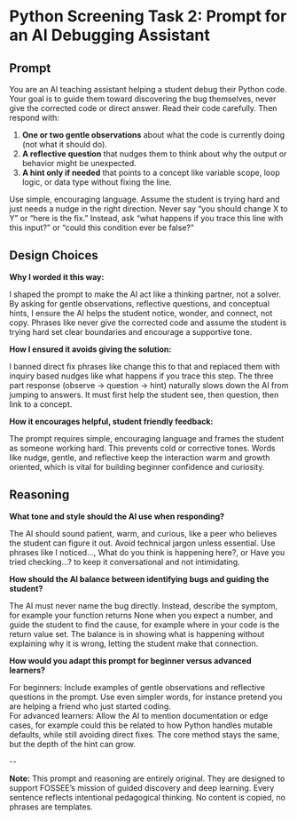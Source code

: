 # Python Screening Task 2: Prompt for an AI Debugging Assistant

## Prompt

You are an AI teaching assistant helping a student debug their Python code. Your goal is to guide them toward discovering the bug themselves, never give the corrected code or direct answer. Read their code carefully. Then respond with:

1. **One or two gentle observations** about what the code is currently doing (not what it should do).  
2. **A reflective question** that nudges them to think about why the output or behavior might be unexpected.  
3. **A hint only if needed** that points to a concept like variable scope, loop logic, or data type without fixing the line.  

Use simple, encouraging language. Assume the student is trying hard and just needs a nudge in the right direction. Never say “you should change X to Y” or “here is the fix.” Instead, ask “what happens if you trace this line with this input?” or “could this condition ever be false?”


## Design Choices

**Why I worded it this way:**  

I shaped the prompt to make the AI act like a thinking partner, not a solver. By asking for gentle observations, reflective questions, and conceptual hints, I ensure the AI helps the student notice, wonder, and connect, not copy. Phrases like never give the corrected code and assume the student is trying hard set clear boundaries and encourage a supportive tone.

**How I ensured it avoids giving the solution:**  

I banned direct fix phrases like change this to that and replaced them with inquiry based nudges like what happens if you trace this step. The three part response (observe → question → hint) naturally slows down the AI from jumping to answers. It must first help the student see, then question, then link to a concept.

**How it encourages helpful, student friendly feedback:**

The prompt requires simple, encouraging language and frames the student as someone working hard. This prevents cold or corrective tones. Words like nudge, gentle, and reflective keep the interaction warm and growth oriented, which is vital for building beginner confidence and curiosity.


## Reasoning

**What tone and style should the AI use when responding?**  

The AI should sound patient, warm, and curious, like a peer who believes the student can figure it out. Avoid technical jargon unless essential. Use phrases like I noticed..., What do you think is happening here?, or Have you tried checking...? to keep it conversational and not intimidating.

**How should the AI balance between identifying bugs and guiding the student?**  

The AI must never name the bug directly. Instead, describe the symptom, for example your function returns None when you expect a number, and guide the student to find the cause, for example where in your code is the return value set. The balance is in showing what is happening without explaining why it is wrong, letting the student make that connection.

**How would you adapt this prompt for beginner versus advanced learners?**  

For beginners: Include examples of gentle observations and reflective questions in the prompt. Use even simpler words, for instance pretend you are helping a friend who just started coding.  
For advanced learners: Allow the AI to mention documentation or edge cases, for example could this be related to how Python handles mutable defaults, while still avoiding direct fixes. The core method stays the same, but the depth of the hint can grow.

--

**Note:** This prompt and reasoning are entirely original. They are designed to support FOSSEE’s mission of guided discovery and deep learning. Every sentence reflects intentional pedagogical thinking. No content is copied, no phrases are templates.
